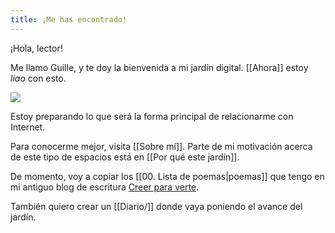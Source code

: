 ```yaml
---
title: ¡Me has encontrado!
---
```

¡Hola, lector!

Me llamo Guille, y te doy la bienvenida a mi jardín digital. [[Ahora]] estoy _liao_ con esto.

<img src="./IMG_6304(1).heic">

Estoy preparando lo que será la forma principal de relacionarme con Internet. 

Para conocerme mejor, visita [[Sobre mí]]. Parte de mi motivación acerca de este tipo de espacios está en [[Por qué este jardín]]. 

De momento, voy a copiar los [[00. Lista de poemas|poemas]] que tengo en mi antiguo blog de escritura [Creer para verte](http://creerparaverte.wordpress.com).

También quiero crear un [[Diario/]] donde vaya poniendo el avance del jardín.

